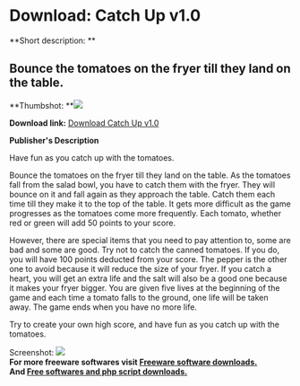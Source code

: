# Download: Catch Up v1.0

**Short description: **

## Bounce the tomatoes on the fryer till they land on the table.

  
**Thumbshot: **![](http://www.freewarefiles.com/screenshot/catchup_screen_md.jpg)   
  
**Download link:** [Download Catch Up v1.0](http://freesoftwares.boysofts.com/Catch-Up-V_program_25418.html)  
  

**Publisher's Description**  
  

Have fun as you catch up with the tomatoes.

Bounce the tomatoes on the fryer till they land on the table. As the tomatoes
fall from the salad bowl, you have to catch them with the fryer. They will
bounce on it and fall again as they approach the table. Catch them each time
till they make it to the top of the table. It gets more difficult as the game
progresses as the tomatoes come more frequently. Each tomato, whether red or
green will add 50 points to your score.

However, there are special items that you need to pay attention to, some are
bad and some are good. Try not to catch the canned tomatoes. If you do, you
will have 100 points deducted from your score. The pepper is the other one to
avoid because it will reduce the size of your fryer. If you catch a heart, you
will get an extra life and the salt will also be a good one because it makes
your fryer bigger. You are given five lives at the beginning of the game and
each time a tomato falls to the ground, one life will be taken away. The game
ends when you have no more life.

Try to create your own high score, and have fun as you catch up with the
tomatoes.

  
  
Screenshot: ![](http://www.freewarefiles.com/screenshot/catchup_screen.jpg)  
**For more freeware softwares visit [Freeware software downloads.](http://freesoftwares.boysofts.com/)**   
**And [Free softwares and php script downloads.](http://www.boysofts.com/)**

